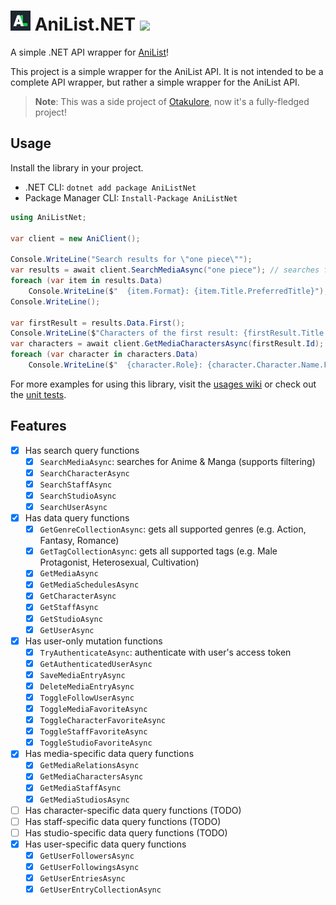 # <img src=".github/icon.png" width="32"/> AniList.NET [![](https://img.shields.io/nuget/v/AniListNet?label=NuGet&logo=nuget&style=flat-square)](https://www.nuget.org/packages/AniListNet)

A simple .NET API wrapper for [AniList](https://anilist.co)!

This project is a simple wrapper for the AniList API. It is not intended to be a complete API wrapper, but rather a simple wrapper for the AniList API.

> **Note**: This was a side project of [Otakulore](https://github.com/dentolos19/Otakulore), now it's a fully-fledged project!

## Usage

Install the library in your project.

- .NET CLI: `dotnet add package AniListNet`
- Package Manager CLI: `Install-Package AniListNet`

```cs
using AniListNet;

var client = new AniClient();

Console.WriteLine("Search results for \"one piece\"");
var results = await client.SearchMediaAsync("one piece"); // searches for the term "one piece"
foreach (var item in results.Data)
    Console.WriteLine($"  {item.Format}: {item.Title.PreferredTitle}");
Console.WriteLine();

var firstResult = results.Data.First();
Console.WriteLine($"Characters of the first result: {firstResult.Title.PreferredTitle} ({firstResult.Format})");
var characters = await client.GetMediaCharactersAsync(firstResult.Id); // gets character list of the first result
foreach (var character in characters.Data)
    Console.WriteLine($"  {character.Role}: {character.Character.Name.FullName}");
```

For more examples for using this library, visit the [usages wiki](https://github.com/dentolos19/AniListNet/wiki/Usages) or check out the [unit tests](./AniListNet.Tests).

## Features

- [X] Has search query functions
  - [X] `SearchMediaAsync`: searches for Anime & Manga (supports filtering)
  - [X] `SearchCharacterAsync`
  - [X] `SearchStaffAsync`
  - [X] `SearchStudioAsync`
  - [X] `SearchUserAsync`
- [X] Has data query functions
  - [X] `GetGenreCollectionAsync`: gets all supported genres (e.g. Action, Fantasy, Romance)
  - [X] `GetTagCollectionAsync`: gets all supported tags (e.g. Male Protagonist, Heterosexual, Cultivation)
  - [X] `GetMediaAsync`
  - [X] `GetMediaSchedulesAsync`
  - [X] `GetCharacterAsync`
  - [X] `GetStaffAsync`
  - [X] `GetStudioAsync`
  - [X] `GetUserAsync`
- [X] Has user-only mutation functions
  - [X] `TryAuthenticateAsync`: authenticate with user's access token
  - [X] `GetAuthenticatedUserAsync`
  - [X] `SaveMediaEntryAsync`
  - [X] `DeleteMediaEntryAsync`
  - [X] `ToggleFollowUserAsync`
  - [X] `ToggleMediaFavoriteAsync`
  - [X] `ToggleCharacterFavoriteAsync`
  - [X] `ToggleStaffFavoriteAsync`
  - [X] `ToggleStudioFavoriteAsync`
- [X] Has media-specific data query functions
  - [X] `GetMediaRelationsAsync`
  - [X] `GetMediaCharactersAsync`
  - [X] `GetMediaStaffAsync`
  - [X] `GetMediaStudiosAsync`
- [ ] Has character-specific data query functions (TODO)
- [ ] Has staff-specific data query functions (TODO)
- [ ] Has studio-specific data query functions (TODO)
- [X] Has user-specific data query functions
  - [X] `GetUserFollowersAsync`
  - [X] `GetUserFollowingsAsync`
  - [X] `GetUserEntriesAsync`
  - [X] `GetUserEntryCollectionAsync`
